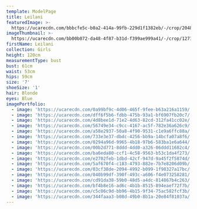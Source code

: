 ```yaml
---
template: ModelPage
title: Leilani
featuredImage: >-
  https://ucarecdn.com/bbbcfe5c-b0a2-414a-99fb-229d1f1382eb/-/crop/2048x854/0,0/-/preview/
imageThumbnail: >-
  https://ucarecdn.com/bb00b072-da48-4f87-b31d-f399ae999a41/-/crop/1271x1996/232,0/-/preview/
firstName: Leilani
collection: Girls
height: 120cm
measurementType: bust
bust: 61cm
waist: 53cm
hips: 59cm
size: '7'
shoeSize: '1'
hair: Blonde
eyes: Blue
imagePortfolio:
  - image: 'https://ucarecdn.com/0a99bf9c-4d06-465f-9fee-b63a216a1159/'
  - image: 'https://ucarecdn.com/dff6f5b6-fdbb-475b-93a1-bf6907fb20c7/'
  - image: 'https://ucarecdn.com/4d8bee1d-71e2-4d63-82cd-312fa41cc02e/'
  - image: 'https://ucarecdn.com/56749e34-c9cc-4167-ac5f-782e36a626c9/'
  - image: 'https://ucarecdn.com/a58e2937-50a8-4f90-9531-c1e9a6ffc88a/'
  - image: 'https://ucarecdn.com/733e3e37-dbdc-4256-bb9a-14bcfa07a8f6/'
  - image: 'https://ucarecdn.com/0294a96d-9965-4b18-97b6-583ba1e6a644/'
  - image: 'https://ucarecdn.com/00b2d771-8ddd-4dd0-a326-06ddd11682c4/'
  - image: 'https://ucarecdn.com/ba6eda80-ccf1-4c58-9563-b53c1da4f273/'
  - image: 'https://ucarecdn.com/e2702feb-1dbd-42cf-947d-9a45f2f5874d/'
  - image: 'https://ucarecdn.com/5af670f4-c183-4793-882e-7b7e8206d09b/'
  - image: 'https://ucarecdn.com/03cf38de-2094-4992-b099-1f98327a17bc/'
  - image: 'https://ucarecdn.com/040b99df-390f-493c-a606-f4e073258281/'
  - image: 'https://ucarecdn.com/cd91da38-59b0-48d5-a4dc-814867b4c263/'
  - image: 'https://ucarecdn.com/bf4b8e16-ad6c-4b1b-8515-894eaef72f7b/'
  - image: 'https://ucarecdn.com/c5c06c9d-bb96-4b15-9f34-75ac582fcf3b/'
  - image: 'https://ucarecdn.com/344faaa3-b08d-49b0-8b1a-20e84f81037a/'
---
```


